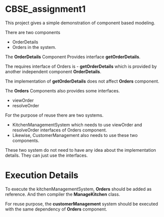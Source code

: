 # CBSE_assignment1
This project gives a simple demonstration of component based modeling.


There are two components 
* OrderDetails 
* Orders 
in the system. 

The **OrderDetails** Component Provides interface **getOrderDetails**.

The requires interface of Orders is - 
**getOrderDetails**
which is provided by another independent component **OrderDetails**.

The implementation of **getOrderDetails** does not affect **Orders** component.

The **Orders** Components also provides some interfaces.
* viewOrder
* resolveOrder

For the purpose of reuse there are two systems. 
* KitchenManagementSystem which needs to use viewOrder and resolveOrder interfaces of Orders component.
* Likewise, CustomerManagement also needs to use these two components. 

These two system do not need to have any idea about the implementation details. They can just use the interfaces.

# Execution Details

To execute the kitchenManagementSystem, **Orders** should be added as reference. And then compiler the **ManageKitchen** class.

For reuse purpose, the **customerManagement** system should be executed with the same dependency of **Orders** component.
